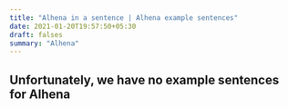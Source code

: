 ```yaml
---
title: "Alhena in a sentence | Alhena example sentences"
date: 2021-01-20T19:57:50+05:30
draft: falses
summary: "Alhena"
---
```

## Unfortunately, we have no example sentences for Alhena                 
